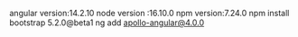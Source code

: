 angular version:14.2.10
node version :16.10.0
npm version:7.24.0
npm install bootstrap 5.2.0@beta1
ng add apollo-angular@4.0.0


